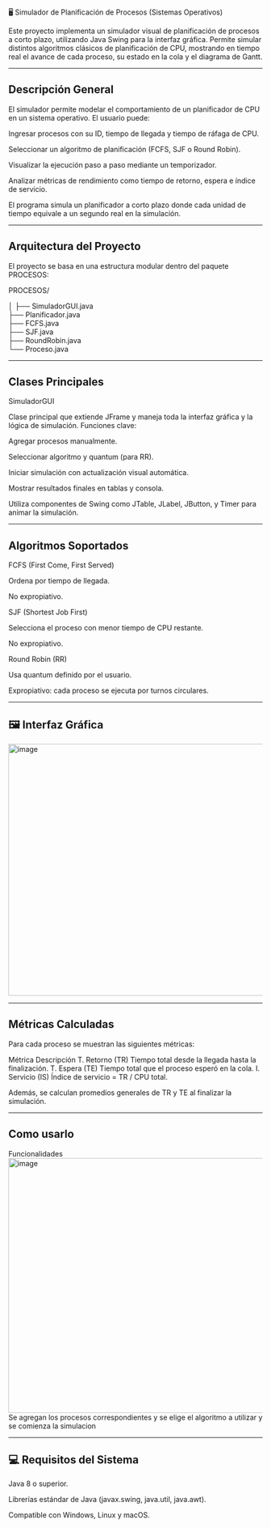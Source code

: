 🖥️ Simulador de Planificación de Procesos (Sistemas Operativos)

Este proyecto implementa un simulador visual de planificación de procesos a corto plazo, utilizando Java Swing para la interfaz gráfica. Permite simular distintos algoritmos clásicos de planificación de CPU, mostrando en tiempo real el avance de cada proceso, su estado en la cola y el diagrama de Gantt.

-------------------
Descripción General
-------------------

El simulador permite modelar el comportamiento de un planificador de CPU en un sistema operativo.
El usuario puede:

Ingresar procesos con su ID, tiempo de llegada y tiempo de ráfaga de CPU.

Seleccionar un algoritmo de planificación (FCFS, SJF o Round Robin).

Visualizar la ejecución paso a paso mediante un temporizador.

Analizar métricas de rendimiento como tiempo de retorno, espera e índice de servicio.

El programa simula un planificador a corto plazo donde cada unidad de tiempo equivale a un segundo real en la simulación.

--------------------------
Arquitectura del Proyecto
--------------------------

El proyecto se basa en una estructura modular dentro del paquete PROCESOS:

PROCESOS/

│
├── SimuladorGUI.java    
├── Planificador.java      
├── FCFS.java               
├── SJF.java                
├── RoundRobin.java         
└── Proceso.java       

-----------------------------
Clases Principales
-----------------------------
SimuladorGUI

Clase principal que extiende JFrame y maneja toda la interfaz gráfica y la lógica de simulación.
Funciones clave:

Agregar procesos manualmente.

Seleccionar algoritmo y quantum (para RR).

Iniciar simulación con actualización visual automática.

Mostrar resultados finales en tablas y consola.

Utiliza componentes de Swing como JTable, JLabel, JButton, y Timer para animar la simulación.     

-------------------------------
Algoritmos Soportados
-------------------------------

FCFS (First Come, First Served)

Ordena por tiempo de llegada.

No expropiativo.

SJF (Shortest Job First)

Selecciona el proceso con menor tiempo de CPU restante.

No expropiativo.

Round Robin (RR)

Usa quantum definido por el usuario.

Expropiativo: cada proceso se ejecuta por turnos circulares.

----------------------
🖼️ Interfaz Gráfica
----------------------
<img width="936" height="498" alt="image" src="https://github.com/user-attachments/assets/ca052890-fc67-48f5-9631-85d1ccd703bb" />

----------------------
Métricas Calculadas
----------------------

Para cada proceso se muestran las siguientes métricas:

Métrica	Descripción
T. Retorno (TR)	Tiempo total desde la llegada hasta la finalización.
T. Espera (TE)	Tiempo total que el proceso esperó en la cola.
I. Servicio (IS)	Índice de servicio = TR / CPU total.

Además, se calculan promedios generales de TR y TE al finalizar la simulación.

---------------------
Como usarlo
---------------------
Funcionalidades 
<img width="936" height="504" alt="image" src="https://github.com/user-attachments/assets/c876b690-0c3d-4b86-af9f-7b31eea9f0a8" />
Se agregan los procesos correspondientes y se elige el algoritmo a utilizar y se comienza la simulacion

------------------------------
💻 Requisitos del Sistema
------------------------------

Java 8 o superior.

Librerías estándar de Java (javax.swing, java.util, java.awt).

Compatible con Windows, Linux y macOS.
